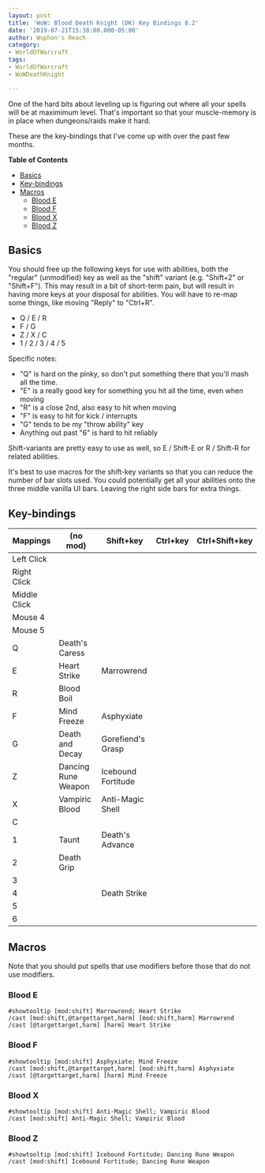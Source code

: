 ```yaml
---
layout: post
title: 'WoW: Blood Death Knight (DK) Key Bindings 8.2'
date: '2019-07-21T15:38:00.000-05:00'
author: Wuphon's Reach
category:
- WorldOfWarcraft
tags:
- WorldOfWarcraft
- WoWDeathKnight

---
```


One of the hard bits about leveling up is figuring out where all your spells will be at maximimum level.  That's important so that your muscle-memory is in place when dungeons/raids make it hard.

These are the key-bindings that I've come up with over the past few months.

**Table of Contents**

- [Basics](#Basics)
- [Key-bindings](#Key-bindings)
- [Macros](#Macros)
  - [Blood E](#Blood-E)
  - [Blood F](#Blood-F)
  - [Blood X](#Blood-X)
  - [Blood Z](#Blood-Z)

## Basics

You should free up the following keys for use with abilities, both the "regular" (unmodified) key as well as the "shift" variant (e.g. "Shift+2" or "Shift+F").  This may result in a bit of short-term pain, but will result in having more keys at your disposal for abilities.  You will have to re-map some things, like moving "Reply" to "Ctrl+R".

- Q / E / R
- F / G
- Z / X / C
- 1 / 2 / 3 / 4 / 5

Specific notes:

- "Q" is hard on the pinky, so don't put something there that you'll mash all the time.
- "E" is a really good key for something you hit all the time, even when moving
- "R" is a close 2nd, also easy to hit when moving
- "F" is easy to hit for kick / interrupts
- "G" tends to be my "throw ability" key
- Anything out past "6" is hard to hit reliably

Shift-variants are pretty easy to use as well, so E / Shift-E or R / Shift-R for related abilities.

It's best to use macros for the shift-key variants so that you can reduce the number of bar slots used.  You could potentially get all your abilities onto the three middle vanilla UI bars.  Leaving the right side bars for extra things.

## Key-bindings

Mappings|(no mod)|Shift+key|Ctrl+key|Ctrl+Shift+key
-|-|-|-|-
Left Click||||
Right Click||||
Middle Click||||
Mouse 4||||
Mouse 5||||
Q|Death's Caress|||
E|Heart Strike|Marrowrend||
R|Blood Boil|||
F|Mind Freeze|Asphyxiate||
G|Death and Decay|Gorefiend's Grasp||
Z|Dancing Rune Weapon|Icebound Fortitude||
X|Vampiric Blood|Anti-Magic Shell||
C||||
1|Taunt|Death's Advance||
2|Death Grip|||
3||||
4||Death Strike||
5||||
6||||

## Macros

Note that you should put spells that use modifiers before those that do not use modifiers.

### Blood E

```
#showtooltip [mod:shift] Marrowrend; Heart Strike
/cast [mod:shift,@targettarget,harm] [mod:shift,harm] Marrowrend
/cast [@targettarget,harm] [harm] Heart Strike
```
### Blood F

```
#showtooltip [mod:shift] Asphyxiate; Mind Freeze
/cast [mod:shift,@targettarget,harm] [mod:shift,harm] Asphyxiate
/cast [@targettarget,harm] [harm] Mind Freeze
```

### Blood X

```
#showtooltip [mod:shift] Anti-Magic Shell; Vampiric Blood
/cast [mod:shift] Anti-Magic Shell; Vampiric Blood
```

### Blood Z

```
#showtooltip [mod:shift] Icebound Fortitude; Dancing Rune Weapon
/cast [mod:shift] Icebound Fortitude; Dancing Rune Weapon
```
